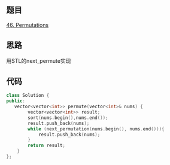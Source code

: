 ## 题目
[46. Permutations](https://leetcode-cn.com/problems/permutations/)
## 思路
用STL的next_permute实现
## 代码
```c++
class Solution {
public:
   vector<vector<int>> permute(vector<int>& nums) {
		vector<vector<int>> result;
        sort(nums.begin(),nums.end());
		result.push_back(nums);
		while (next_permutation(nums.begin(), nums.end())){
			result.push_back(nums);
		}
		return result;
	}
};
```
